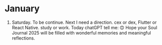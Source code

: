 # January

1. Saturday. To be continue. Next I need a direction. cex or dex, Flutter or React Native. study or work. Today chatGPT tell me: 😊 Hope your Soul Journal 2025 will be filled with wonderful memories and meaningful reflections.